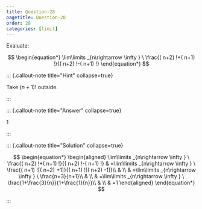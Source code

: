 ```yaml
---
title: Question-28
pagetitle: Question-28
order: 28
categories: [limit]
---
```


Evaluate:

$$
\begin{equation*}
\lim\limits _{n\rightarrow \infty } \ \frac{( n+2) !+( n+1) !}{( n+2) !-( n+1) !}
\end{equation*}
$$

::: {.callout-note title="Hint" collapse=true}

Take $(n+1)!$ outside.

:::

::: {.callout-note title="Answer" collapse=true}

$1$

:::

::: {.callout-note title="Solution" collapse=true}

$$
\begin{equation*}
\begin{aligned}
\lim\limits _{n\rightarrow \infty } \ \frac{( n+2) !+( n+1) !}{( n+2) !-( n+1) !} & =\lim\limits _{n\rightarrow \infty } \ \frac{( n+1) ![( n+2) +1]}{( n+1) ![( n+2) -1]}\\
 & \\
 & =\lim\limits _{n\rightarrow \infty } \ \frac{n+3}{n+1}\\
 & \\
 & =\lim\limits _{n\rightarrow \infty } \ \frac{1+\frac{3}{n}}{1+\frac{1}{n}}\\
 & \\
 & =1
\end{aligned}
\end{equation*}
$$

:::
